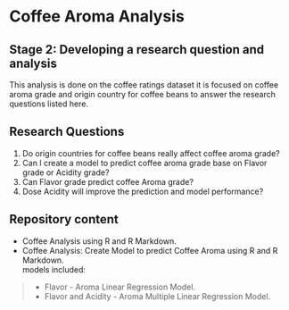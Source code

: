 # Coffee Aroma Analysis

## Stage 2: Developing a research question and analysis

This analysis is done on the coffee ratings dataset it is focused on coffee aroma grade and origin country for coffee beans to answer the research questions listed here.  

## Research Questions

1.  Do origin countries for coffee beans really affect coffee aroma grade? <br />
2. Can I create a model to predict coffee aroma grade base on Flavor grade or Acidity grade?<br />
3. Can Flavor grade predict coffee Aroma grade?<br />
4. Dose Acidity will improve the prediction and model performance?


## Repository content

* Coffee Analysis using R and R Markdown.<br />
* Coffee Analysis: Create Model to predict Coffee Aroma using R and R Markdown.<br />models included:<br />
> + Flavor - Aroma Linear Regression Model.<br />
> + Flavor and Acidity - Aroma Multiple Linear Regression Model.<br />


